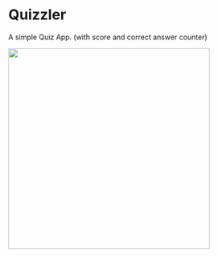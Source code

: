 # Quizzler
A simple Quiz App.
(with score and correct answer counter)


<img src = "https://user-images.githubusercontent.com/47297497/130845219-a52623a7-1cca-4c53-aa54-f588578361de.gif" width = 400>
